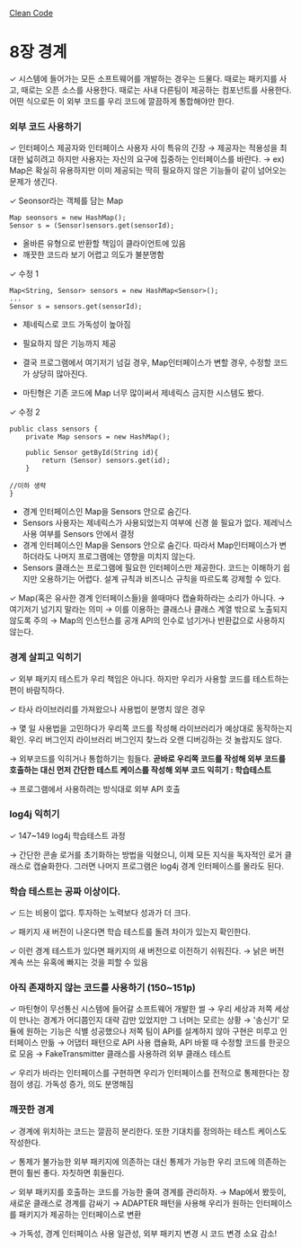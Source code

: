 [Clean Code](evernote:///view/227999746/s692/4a9709a0-d95c-f276-88a0-b17c590c629b/d01d27a8-3f9f-d2a1-64b0-569a3f5d4565/)

# 8장 경계

✓ 시스템에 들어가는 모든 소프트웨어를 개발하는 경우는 드물다. 때로는 패키지를 사고, 때로는 오픈 소스를 사용한다. 때로는 사내 다른팀이 제공하는 컴포넌트를 사용한다. 어떤 식으로든 이 외부 코드를 우리 코드에 깔끔하게 통합해야만 한다.

###

### 외부 코드 사용하기

✓ 인터페이스 제공자와 인터페이스 사용자 사이 특유의 긴장
→ 제공자는 적용성을 최대한 넓히려고 하지만 사용자는 자신의 요구에 집중하는 인터페이스를 바란다.
→ ex) Map은 확실히 유용하지만 이미 제공되는 딱히 필요하지 않은 기능들이 같이 넘어오는 문제가 생긴다.

✓ Seonsor라는 객체를 담는 Map

```
Map seonsors = new HashMap();
Sensor s = (Sensor)sensors.get(sensorId);
```

- 올바른 유형으로 반환할 책임이 클라이언트에 있음
- 깨끗한 코드라 보기 어렵고 의도가 불분명함

✓ 수정 1

```
Map<String, Sensor> sensors = new HashMap<Sensor>();
...
Sensor s = sensors.get(sensorId);
```

- 제네릭스로 코드 가독성이 높아짐
- 필요하지 않은 기능까지 제공

- 결국 프로그램에서 여기저기 넘길 경우, Map인터페이스가 변할 경우, 수정할 코드가 상당히 많아진다.
- 마틴형은 기존 코드에 Map 너무 많이써서 제네릭스 금지한 시스템도 봤다.

✓ 수정 2

```
public class sensors {
    private Map sensors = new HashMap();

    public Sensor getById(String id){
        return (Sensor) sensors.get(id);
    }

//이하 생략
}
```

- 경계 인터페이스인 Map을 Sensors 안으로 숨긴다.
- Sensors 사용자는 제네릭스가 사용되었는지 여부에 신경 쓸 필요가 없다. 제레닉스 사용 여부를 Sensors 안에서 결정
- 경계 인터페이스인 Map을 Sensors 안으로 숨긴다. 따라서 Map인터페이스가 변하더라도 나머지 프로그램에는 영향을 미치지 않는다.
- Sensors 클래스는 프로그램에 필요한 인터페이스만 제공한다. 코드는 이해하기 쉽지만 오용하기는 어렵다. 설계 규칙과 비즈니스 규칙을 따르도록 강제할 수 있다.

✓ Map(혹은 유사한 경계 인터페이스들)을 쓸때마다 캡슐화하라는 소리가 아니다.
→ 여기저기 넘기지 말라는 의미
→ 이를 이용하는 클래스나 클래스 계열 밖으로 노출되지 않도록 주의
→ Map의 인스턴스를 공개 API의 인수로 넘기거나 반환값으로 사용하지 않는다.

###

### 경계 살피고 익히기

✓ 외부 패키지 테스트가 우리 책임은 아니다. 하지만 우리가 사용할 코드를 테스트하는 편이 바람직하다.

✓ 타사 라이브러리를 가져왔으나 사용법이 분명치 않은 경우

→ 몇 일 사용법을 고민하다가 우리쪽 코드를 작성해 라이브러리가 예상대로 동작하는지 확인. 우리 버그인지 라이브러리 버그인지 찾느라 오랜 디버깅하는 것 놀랍지도 않다.

→ 외부코드를 익히거나 통합하기는 힘들다. **곧바로 우리쪽 코드를 작성해 외부 코드를 호출하는 대신 먼저 간단한 테스트 케이스를 작성해 외부 코드 익히기 : 학습테스트**

→ 프로그램에서 사용하려는 방식대로 외부 API 호출

###

### log4j 익히기

✓ 147~149 log4j 학습테스트 과정

→ 간단한 콘솔 로거를 초기화하는 방법을 익혔으니, 이제 모든 지식을 독자적인 로거 클래스로 캡슐화한다. 그러면 나머지 프로그램은 log4j 경계 인터페이스를 몰라도 된다.

### 학습 테스트는 공짜 이상이다.

✓ 드는 비용이 없다. 투자하는 노력보다 성과가 더 크다.

✓ 패키지 새 버전이 나온다면 학습 테스트를 돌려 차이가 있는지 확인한다.

✓ 이런 경계 테스트가 있다면 패키지의 새 버전으로 이전하기 쉬워진다.
→ 낡은 버전 계속 쓰는 유혹에 빠지는 것을 피할 수 있음

### 아직 존재하지 않는 코드를 사용하기 (150~151p)

✓ 마틴형이 무선통신 시스템에 들어갈 소프트웨어 개발한 썰
→ 우리 세상과 저쪽 세상이 만나는 경계가 어디쯤인지 대략 감만 있었지만 그 너머는 모르는 상황
→ '송신기' 모듈에 원하는 기능은 식별 성공했으나 저쪽 팀이 API를 설계하지 않아 구현은 미루고 인터페이스 만듦
→ 어댑터 패턴으로 API 사용 캡슐화, API 바뀔 때 수정할 코드를 한곳으로 모음
→ FakeTransmitter 클래스를 사용하려 외부 클래스 테스트

✓ 우리가 바라는 인터페이스를 구현하면 우리가 인터페이스를 전적으로 통제한다는 장점이 생김. 가독성 증가, 의도 분명해짐

### 깨끗한 경계

✓ 경계에 위치하는 코드는 깔끔히 분리한다. 또한 기대치를 정의하는 테스트 케이스도 작성한다.

✓ 통제가 불가능한 외부 패키지에 의존하는 대신 통제가 가능한 우리 코드에 의존하는 편이 훨씬 좋다. 자칫하면 휘둘린다.

✓ 외부 패키지를 호출하는 코드를 가능한 줄여 경계를 관리하자.
→ Map에서 봤듯이, 새로운 클래스로 경계를 감싸기
→ ADAPTER 패턴을 사용해 우리가 원하는 인터페이스를 패키지가 제공하는 인터페이스로 변환

→ 가독성, 경계 인터페이스 사용 일관성, 외부 패키지 변경 시 코드 변경 소요 감소!